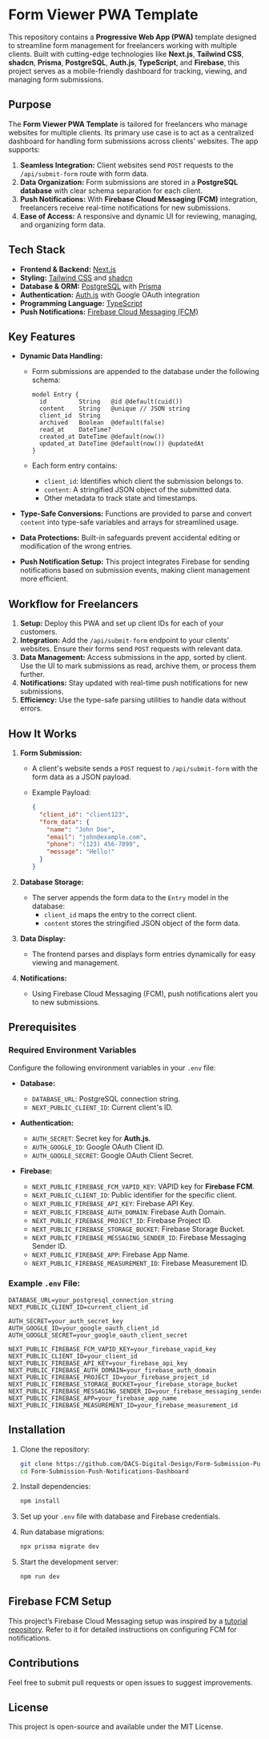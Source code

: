 # Form Viewer PWA Template

This repository contains a **Progressive Web App (PWA)** template designed to streamline form management for freelancers working with multiple clients. Built with cutting-edge technologies like **Next.js**, **Tailwind CSS**, **shadcn**, **Prisma**, **PostgreSQL**, **Auth.js**, **TypeScript**, and **Firebase**, this project serves as a mobile-friendly dashboard for tracking, viewing, and managing form submissions.

## Purpose

The **Form Viewer PWA Template** is tailored for freelancers who manage websites for multiple clients. Its primary use case is to act as a centralized dashboard for handling form submissions across clients' websites. The app supports:

1. **Seamless Integration:** Client websites send `POST` requests to the `/api/submit-form` route with form data.
2. **Data Organization:** Form submissions are stored in a **PostgreSQL database** with clear schema separation for each client.
3. **Push Notifications:** With **Firebase Cloud Messaging (FCM)** integration, freelancers receive real-time notifications for new submissions.
4. **Ease of Access:** A responsive and dynamic UI for reviewing, managing, and organizing form data.

## Tech Stack

- **Frontend & Backend:** [Next.js](https://nextjs.org/)
- **Styling:** [Tailwind CSS](https://tailwindcss.com/) and [shadcn](https://shadcn.dev/)
- **Database & ORM:** [PostgreSQL](https://www.postgresql.org/) with [Prisma](https://www.prisma.io/)
- **Authentication:** [Auth.js](https://authjs.dev/) with Google OAuth integration
- **Programming Language:** [TypeScript](https://www.typescriptlang.org/)
- **Push Notifications:** [Firebase Cloud Messaging (FCM)](https://firebase.google.com/docs/cloud-messaging)

## Key Features

- **Dynamic Data Handling:** 
  - Form submissions are appended to the database under the following schema:

    ```prisma
    model Entry {
      id         String   @id @default(cuid())
      content    String   @unique // JSON string
      client_id  String
      archived   Boolean  @default(false)
      read_at    DateTime?
      created_at DateTime @default(now())
      updated_at DateTime @default(now()) @updatedAt
    }
    ```

  - Each form entry contains:
    - `client_id`: Identifies which client the submission belongs to.
    - `content`: A stringified JSON object of the submitted data.
    - Other metadata to track state and timestamps.

- **Type-Safe Conversions:** Functions are provided to parse and convert `content` into type-safe variables and arrays for streamlined usage.
- **Data Protections:** Built-in safeguards prevent accidental editing or modification of the wrong entries.
- **Push Notification Setup:** This project integrates Firebase for sending notifications based on submission events, making client management more efficient.

## Workflow for Freelancers

1. **Setup:** Deploy this PWA and set up client IDs for each of your customers.
2. **Integration:** Add the `/api/submit-form` endpoint to your clients' websites. Ensure their forms send `POST` requests with relevant data.
3. **Data Management:** Access submissions in the app, sorted by client. Use the UI to mark submissions as read, archive them, or process them further.
4. **Notifications:** Stay updated with real-time push notifications for new submissions.
5. **Efficiency:** Use the type-safe parsing utilities to handle data without errors.

## How It Works

1. **Form Submission:**
   - A client's website sends a `POST` request to `/api/submit-form` with the form data as a JSON payload.
   - Example Payload:

     ```json
     {
       "client_id": "client123",
       "form_data": {
         "name": "John Doe",
         "email": "john@example.com",
         "phone": "(123) 456-7890",
         "message": "Hello!"
       }
     }
     ```

2. **Database Storage:**
   - The server appends the form data to the `Entry` model in the database:
     - `client_id` maps the entry to the correct client.
     - `content` stores the stringified JSON object of the form data.

3. **Data Display:**
   - The frontend parses and displays form entries dynamically for easy viewing and management.

4. **Notifications:**
   - Using Firebase Cloud Messaging (FCM), push notifications alert you to new submissions.

## Prerequisites

### Required Environment Variables

Configure the following environment variables in your `.env` file:

- **Database:**
  - `DATABASE_URL`: PostgreSQL connection string.
  - `NEXT_PUBLIC_CLIENT_ID`: Current client's ID.

- **Authentication:**
  - `AUTH_SECRET`: Secret key for **Auth.js**.
  - `AUTH_GOOGLE_ID`: Google OAuth Client ID.
  - `AUTH_GOOGLE_SECRET`: Google OAuth Client Secret.

- **Firebase:**
  - `NEXT_PUBLIC_FIREBASE_FCM_VAPID_KEY`: VAPID key for **Firebase FCM**.
  - `NEXT_PUBLIC_CLIENT_ID`: Public identifier for the specific client.
  - `NEXT_PUBLIC_FIREBASE_API_KEY`: Firebase API Key.
  - `NEXT_PUBLIC_FIREBASE_AUTH_DOMAIN`: Firebase Auth Domain.
  - `NEXT_PUBLIC_FIREBASE_PROJECT_ID`: Firebase Project ID.
  - `NEXT_PUBLIC_FIREBASE_STORAGE_BUCKET`: Firebase Storage Bucket.
  - `NEXT_PUBLIC_FIREBASE_MESSAGING_SENDER_ID`: Firebase Messaging Sender ID.
  - `NEXT_PUBLIC_FIREBASE_APP`: Firebase App Name.
  - `NEXT_PUBLIC_FIREBASE_MEASUREMENT_ID`: Firebase Measurement ID.

### Example `.env` File:

```env
DATABASE_URL=your_postgresql_connection_string
NEXT_PUBLIC_CLIENT_ID=current_client_id

AUTH_SECRET=your_auth_secret_key
AUTH_GOOGLE_ID=your_google_oauth_client_id
AUTH_GOOGLE_SECRET=your_google_oauth_client_secret

NEXT_PUBLIC_FIREBASE_FCM_VAPID_KEY=your_firebase_vapid_key
NEXT_PUBLIC_CLIENT_ID=your_client_id
NEXT_PUBLIC_FIREBASE_API_KEY=your_firebase_api_key
NEXT_PUBLIC_FIREBASE_AUTH_DOMAIN=your_firebase_auth_domain
NEXT_PUBLIC_FIREBASE_PROJECT_ID=your_firebase_project_id
NEXT_PUBLIC_FIREBASE_STORAGE_BUCKET=your_firebase_storage_bucket
NEXT_PUBLIC_FIREBASE_MESSAGING_SENDER_ID=your_firebase_messaging_sender_id
NEXT_PUBLIC_FIREBASE_APP=your_firebase_app_name
NEXT_PUBLIC_FIREBASE_MEASUREMENT_ID=your_firebase_measurement_id
```

## Installation

1. Clone the repository:
   ```bash
   git clone https://github.com/DACS-Digital-Design/Form-Submission-Push-Notifications-Dashboard.git
   cd Form-Submission-Push-Notifications-Dashboard
   ```

2. Install dependencies:
   ```bash
   npm install
   ```

3. Set up your `.env` file with database and Firebase credentials.

4. Run database migrations:
   ```bash
   npx prisma migrate dev
   ```

5. Start the development server:
   ```bash
   npm run dev
   ```

## Firebase FCM Setup

This project’s Firebase Cloud Messaging setup was inspired by a [tutorial repository](https://github.com/Dulajdeshan/nextjs-firebase-messaging). Refer to it for detailed instructions on configuring FCM for notifications.

## Contributions

Feel free to submit pull requests or open issues to suggest improvements.

## License

This project is open-source and available under the MIT License.
